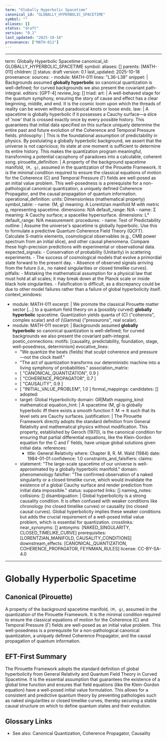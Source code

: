 ```yaml
---
term: "Globally Hyperbolic Spacetime"
canonical_id: "GLOBALLY_HYPERBOLIC_SPACETIME"
symbol: ""
aliases: []
status: "draft"
version: "0.1"
last_updated: "2025-10-18"
provenance: ["MATH-011"]
---
```


---
term: Globally Hyperbolic Spacetime
canonical_id: GLOBALLY_HYPERBOLIC_SPACETIME
symbol: 
aliases: []
parents: [MATH-011]
children: []
status: draft
version: 0.1
last_updated: 2025-10-18
provenance:
  sources:
    - module: MATH-011
      lines: "L36-L38"
      snippet: |
        Backgrounds assumed **globally hyperbolic** so canonical quantization is well-defined; for curved backgrounds we also present the covariant path-integral.
  editors: [GPT-4]
  review_log: []
triad:
  art: |
    A well-behaved stage for the quantum symphony, ensuring the story of cause and effect has a clear beginning, middle, and end. It is the cosmic loom upon which the threads of reality can be woven without paradoxical knots or loose ends.
  law: |
    A spacetime is globally hyperbolic if it possesses a Cauchy surface—a slice of 'now' that is crossed exactly once by every possible history. This guarantees that initial data specified on this surface uniquely determine the entire past and future evolution of the Coherence and Temporal Pressure fields.
  philosophy: |
    This is the foundational assumption of predictability in physics. By postulating a globally hyperbolic background, we assert that the universe is not capricious; its state at one moment is sufficient to determine its entire history. This makes the quantization program meaningful, transforming a potential cacophony of paradoxes into a calculable, coherent song.
pirouette_definition: |
  A property of the background spacetime manifold, `(M, g)`, assumed in the quantization of the Pirouette Framework. It is the minimal condition required to ensure the classical equations of motion for the Coherence (C) and Temporal Pressure (Γ) fields are well-posed as an initial value problem. This well-posedness is a prerequisite for a non-pathological canonical quantization, a uniquely defined Coherence Propagator, and the causal propagation of quantum information.
operational_definition:
  units: Dimensionless (mathematical property)
  symbol_table:
    - name: (M, g)
      meaning: A Lorentzian manifold M with metric g, representing spacetime.
      dimensions: N/A
      default_range: N/A
    - name: Σ
      meaning: A Cauchy surface; a spacelike hypersurface.
      dimensions: L³
      default_range: N/A
  measurement:
    procedures:
      - name: Test of Predictability
        outline: |
          Assume the universe's spacetime is globally hyperbolic. Use this to formulate a predictive Quantum Coherence Field Theory (QCFT). Calculate S-matrix elements, cosmological observables (e.g., CMB power spectrum from an initial slice), and other causal phenomena. Compare these high-precision predictions with experimental or observational data.
        expected_signals:
          - Conservation of probability (Unitarity) in scattering experiments.
          - The success of cosmological models that evolve a primordial state forward to the present day.
          - Absence of observed signals arriving from the future (i.e., no naked singularities or closed timelike curves).
        pitfalls:
          - Mistaking the mathematical assumption for a physical law that must hold at all scales; it may break down at the Planck scale or inside black hole singularities.
          - Falsification is difficult, as a discrepancy could be due to other model failures rather than a failure of global hyperbolicity itself.
context_windows:
  - module: MATH-011
    excerpt: |
      We promote the classical Pirouette matter sector [...] to a quantum field theory on a (possibly curved) **globally hyperbolic** spacetime. Quantization yields quanta of (C) ("coherons", complex scalar) and of (\Gamma) ("pressurons", real scalar).
  - module: MATH-011
    excerpt: |
      Backgrounds assumed **globally hyperbolic** so canonical quantization is well-defined; for curved backgrounds we also present the covariant path-integral.
poetic_connections:
  motifs: [causality, predictability, foundation, stage, well-posedness, determinism]
  evocative_lines:
    - "We quantize the beats (fields) that sculpt coherence and pressure—not the clock itself."
    - "The act of quantization transforms our deterministic machine into a living symphony of probabilities."
  association_matrix:
    - [ "CANONICAL_QUANTIZATION", 0.9 ]
    - [ "COHERENCE_PROPAGATOR", 0.7 ]
    - [ "CAUSALITY", 0.9 ]
    - [ "INITIAL_VALUE_PROBLEM", 1.0 ]
formal_mappings:
  candidates: []
  adopted:
    - target: Global Hyperbolicity
      domain: GR|Math
      mapping_kind: mathematical
      equation_hint: |
        A spacetime (M, g) is globally hyperbolic iff there exists a smooth function f: M → ℝ such that its level sets are Cauchy surfaces.
      justification: |
        The Pirouette Framework directly adopts the standard definition from General Relativity and mathematical physics without modification. This property, established by Geroch (1970), is the canonical condition for ensuring that partial differential equations, like the Klein-Gordon equation for the C and Γ fields, have unique global solutions given initial data.
      references:
        - title: General Relativity
          where: Chapter 8, R. M. Wald (1984)
          date: 1984-01-01
      confidence: 1.0
constraints_and_falsifiers:
  claims:
    - statement: "The large-scale spacetime of our universe is well-approximated by a globally hyperbolic manifold."
      domain: phenomenology
      falsifier: "The confirmed observation of a naked singularity or a closed timelike curve, which would invalidate the existence of a global Cauchy surface and render prediction from initial data impossible."
      status: supported
      links: []
naming_notes:
  collisions: []
  disambiguation: |
    Global hyperbolicity is a strong causality condition. It is often confused with weaker conditions like chronology (no closed timelike curves) or causality (no closed causal curves). Global hyperbolicity implies these weaker conditions but adds the crucial requirement of a well-posed initial value problem, which is essential for quantization.
crosslinks:
  near_synonyms: []
  antonyms: [NAKED_SINGULARITY, CLOSED_TIMELIKE_CURVE]
  prerequisites: [LORENTZIAN_MANIFOLD, CAUSALITY_CONDITIONS]
  downstream_effects: [CANONICAL_QUANTIZATION, COHERENCE_PROPAGATOR, FEYNMAN_RULES]
license: CC-BY-SA-4.0
---

# Globally Hyperbolic Spacetime

## Canonical (Pirouette)
A property of the background spacetime manifold, `(M, g)`, assumed in the quantization of the Pirouette Framework. It is the minimal condition required to ensure the classical equations of motion for the Coherence (C) and Temporal Pressure (Γ) fields are well-posed as an initial value problem. This well-posedness is a prerequisite for a non-pathological canonical quantization, a uniquely defined Coherence Propagator, and the causal propagation of quantum information.

## EFT-First Summary
The Pirouette Framework adopts the standard definition of global hyperbolicity from General Relativity and Quantum Field Theory in Curved Spacetime. It is the essential assumption that guarantees the existence of a global time function and ensures that field equations (like the Klein-Gordon equation) have a well-posed initial value formulation. This allows for a consistent and predictive quantum theory by preventing pathologies such as naked singularities or closed timelike curves, thereby securing a stable causal structure on which to define quantum states and their evolution.

## Glossary Links
- See also: Canonical Quantization, Coherence Propagator, Causality